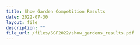 ```yaml
---
title: Show Garden Competition Results
date: 2022-07-30
layout: file
description: ""
file_url: /files/SGF2022/show_gardens_results.pdf
---
```

